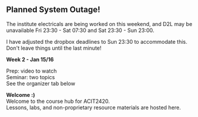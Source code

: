 ## Planned System Outage!

The institute electricals are being worked on this weekend, and D2L may be
unavailable Fri 23:30 - Sat 07:30 and Sat 23:30 - Sun 23:00.

I have adjusted the dropbox deadlines to Sun 23:30 to accommodate this.  
Don't leave things until the last minute!

**Week 2 - Jan 15/16**  

Prep: video to watch  
Seminar: two topics  
See the organizer tab below

**Welcome :)**  
Welcome to the course hub for ACIT2420.  
Lessons, labs, and non-proprietary resource materials are hosted here.